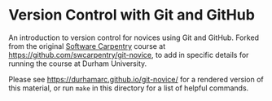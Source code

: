 Version Control with Git and GitHub
==========

An introduction to version control for novices using Git and GitHub. Forked from the original [Software Carpentry](https://software-carpentry.org) course at <https://github.com/swcarpentry/git-novice>, to add in specific details for running the course at Durham University.

Please see <https://durhamarc.github.io/git-novice/> for a rendered version of this material,
or run `make` in this directory for a list of helpful commands.
